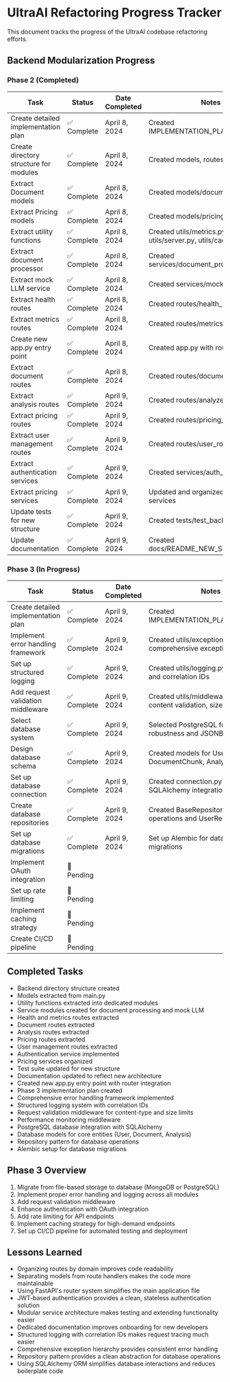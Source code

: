 # UltraAI Refactoring Progress Tracker

This document tracks the progress of the UltraAI codebase refactoring efforts.

## Backend Modularization Progress

### Phase 2 (Completed)

| Task                                                  | Status      | Date Completed | Notes                              |
|-------------------------------------------------------|-------------|----------------|-----------------------------------|
| Create detailed implementation plan                    | ✅ Complete  | April 8, 2024  | Created IMPLEMENTATION_PLAN_PHASE2.md |
| Create directory structure for modules                 | ✅ Complete  | April 8, 2024  | Created models, routes, services, utils |
| Extract Document models                                | ✅ Complete  | April 8, 2024  | Created models/document.py          |
| Extract Pricing models                                 | ✅ Complete  | April 8, 2024  | Created models/pricing.py           |
| Extract utility functions                              | ✅ Complete  | April 8, 2024  | Created utils/metrics.py, utils/server.py, utils/caching.py |
| Extract document processor                             | ✅ Complete  | April 8, 2024  | Created services/document_processor.py |
| Extract mock LLM service                               | ✅ Complete  | April 8, 2024  | Created services/mock_llm.py        |
| Extract health routes                                  | ✅ Complete  | April 8, 2024  | Created routes/health_routes.py     |
| Extract metrics routes                                 | ✅ Complete  | April 8, 2024  | Created routes/metrics_routes.py    |
| Create new app.py entry point                          | ✅ Complete  | April 8, 2024  | Created app.py with router integration|
| Extract document routes                                | ✅ Complete  | April 8, 2024  | Created routes/document_routes.py   |
| Extract analysis routes                                | ✅ Complete  | April 9, 2024  | Created routes/analyze_routes.py    |
| Extract pricing routes                                 | ✅ Complete  | April 9, 2024  | Created routes/pricing_routes.py    |
| Extract user management routes                         | ✅ Complete  | April 9, 2024  | Created routes/user_routes.py       |
| Extract authentication services                        | ✅ Complete  | April 9, 2024  | Created services/auth_service.py    |
| Extract pricing services                               | ✅ Complete  | April 9, 2024  | Updated and organized pricing services |
| Update tests for new structure                         | ✅ Complete  | April 9, 2024  | Created tests/test_backend_api.py   |
| Update documentation                                   | ✅ Complete  | April 9, 2024  | Created docs/README_NEW_STRUCTURE.md |

### Phase 3 (In Progress)

| Task                                                  | Status      | Date Completed | Notes                              |
|-------------------------------------------------------|-------------|----------------|-----------------------------------|
| Create detailed implementation plan                    | ✅ Complete  | April 9, 2024  | Created IMPLEMENTATION_PLAN_PHASE3.md |
| Implement error handling framework                     | ✅ Complete  | April 9, 2024  | Created utils/exceptions.py with comprehensive exception classes |
| Set up structured logging                              | ✅ Complete  | April 9, 2024  | Created utils/logging.py with rotation and correlation IDs |
| Add request validation middleware                      | ✅ Complete  | April 9, 2024  | Created utils/middleware.py with content validation, size limits |
| Select database system                                 | ✅ Complete  | April 9, 2024  | Selected PostgreSQL for its robustness and JSONB support |
| Design database schema                                 | ✅ Complete  | April 9, 2024  | Created models for User, Document, DocumentChunk, Analysis |
| Set up database connection                             | ✅ Complete  | April 9, 2024  | Created connection.py with SQLAlchemy integration |
| Create database repositories                           | ✅ Complete  | April 9, 2024  | Created BaseRepository with CRUD operations and UserRepository |
| Set up database migrations                             | ✅ Complete  | April 9, 2024  | Set up Alembic for database migrations |
| Implement OAuth integration                            | 🔄 Pending  |                |                                   |
| Set up rate limiting                                   | 🔄 Pending  |                |                                   |
| Implement caching strategy                             | 🔄 Pending  |                |                                   |
| Create CI/CD pipeline                                  | 🔄 Pending  |                |                                   |

## Completed Tasks

- Backend directory structure created
- Models extracted from main.py
- Utility functions extracted into dedicated modules
- Service modules created for document processing and mock LLM
- Health and metrics routes extracted
- Document routes extracted
- Analysis routes extracted
- Pricing routes extracted
- User management routes extracted
- Authentication service implemented
- Pricing services organized
- Test suite updated for new structure
- Documentation updated to reflect new architecture
- Created new app.py entry point with router integration
- Phase 3 implementation plan created
- Comprehensive error handling framework implemented
- Structured logging system with correlation IDs
- Request validation middleware for content-type and size limits
- Performance monitoring middleware
- PostgreSQL database integration with SQLAlchemy
- Database models for core entities (User, Document, Analysis)
- Repository pattern for database operations
- Alembic setup for database migrations

## Phase 3 Overview

1. Migrate from file-based storage to database (MongoDB or PostgreSQL)
2. Implement proper error handling and logging across all modules
3. Add request validation middleware
4. Enhance authentication with OAuth integration
5. Add rate limiting for API endpoints
6. Implement caching strategy for high-demand endpoints
7. Set up CI/CD pipeline for automated testing and deployment

## Lessons Learned

- Organizing routes by domain improves code readability
- Separating models from route handlers makes the code more maintainable
- Using FastAPI's router system simplifies the main application file
- JWT-based authentication provides a clean, stateless authentication solution
- Modular service architecture makes testing and extending functionality easier
- Dedicated documentation improves onboarding for new developers
- Structured logging with correlation IDs makes request tracing much easier
- Comprehensive exception hierarchy provides consistent error handling
- Repository pattern provides a clean abstraction for database operations
- Using SQLAlchemy ORM simplifies database interactions and reduces boilerplate code

